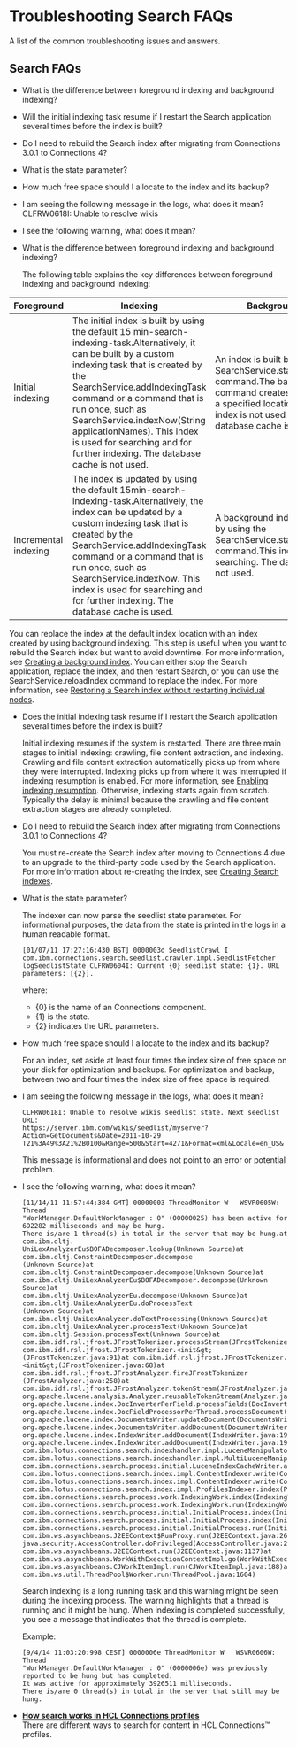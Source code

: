 # Troubleshooting Search FAQs 

A list of the common troubleshooting issues and answers.

## Search FAQs 

-   What is the difference between foreground indexing and background indexing?
-   Will the initial indexing task resume if I restart the Search application several times before the index is built?
-   Do I need to rebuild the Search index after migrating from Connections 3.0.1 to Connections 4?
-   What is the state parameter?
-   How much free space should I allocate to the index and its backup?
-   I am seeing the following message in the logs, what does it mean? CLFRW0618I: Unable to resolve wikis
-   I see the following warning, what does it mean?

-   What is the difference between foreground indexing and background indexing?

    The following table explains the key differences between foreground indexing and background indexing:


| Foreground  | Indexing  | Background indexing   |
|---|---|---|
|Initial indexing|The initial index is built by using the default 15 min-search-indexing-task.Alternatively, it can be built by a custom indexing task that is created by the SearchService.addIndexingTask command or a command that is run once, such as SearchService.indexNow\(String applicationNames\). This index is used for searching and for further indexing. The database cache is not used.|An index is built by using the SearchService.startBackgroundIndex command.The background indexing command creates a one-off index in a specified location on disk.  This index is not used for searching. The database cache is not used.|
|Incremental indexing|The index is updated by using the default 15min-search-indexing-task.Alternatively, the index can be updated by a custom indexing task that is created by the SearchService.addIndexingTask command or a command that is run once, such as SearchService.indexNow.  This index is used for searching and for further indexing. The database cache is used.|A background index can be updated by using the SearchService.startBackgroundIndex command.This index is not used for searching. The database cache is not used.| 

You can replace the index at the default index location with an index created by using background indexing. This step is useful when you want to rebuild the Search index but want to avoid downtime. For more information, see [Creating a background index](../admin/t_admin_search_create_standalone_index.md). You can either stop the Search application, replace the index, and then restart Search, or you can use the SearchService.reloadIndex command to replace the index. For more information, see [Restoring a Search index without restarting individual nodes](../admin/t_admin_search_restore_index_wo_restarting.md).

-   Does the initial indexing task resume if I restart the Search application several times before the index is built?

    Initial indexing resumes if the system is restarted. There are three main stages to initial indexing: crawling, file content extraction, and indexing. Crawling and file content extraction automatically picks up from where they were interrupted. Indexing picks up from where it was interrupted if indexing resumption is enabled. For more information, see [Enabling indexing resumption](../admin/t_admin_search_resume_crawls.md). Otherwise, indexing starts again from scratch. Typically the delay is minimal because the crawling and file content extraction stages are already completed.

-   Do I need to rebuild the Search index after migrating from Connections 3.0.1 to Connections 4?

    You must re-create the Search index after moving to Connections 4 due to an upgrade to the third-party code used by the Search application. For more information about re-creating the index, see [Creating Search indexes](../admin/c_admin_search_create_indexes.md).

-   What is the state parameter?

    The indexer can now parse the seedlist state parameter. For informational purposes, the data from the state is printed in the logs in a human readable format.

    ```
    [01/07/11 17:27:16:430 BST] 0000003d SeedlistCrawl I 
    com.ibm.connections.search.seedlist.crawler.impl.SeedlistFetcher 
    logSeedlistState CLFRW0604I: Current {0} seedlist state: {1}. URL parameters: [{2}].
    ```

    where:

    -   \{0\} is the name of an Connections component.
    -   \{1\} is the state.
    -   \{2\} indicates the URL parameters.
-   How much free space should I allocate to the index and its backup?

    For an index, set aside at least four times the index size of free space on your disk for optimization and backups. For optimization and backup, between two and four times the index size of free space is required.

-   I am seeing the following message in the logs, what does it mean?

    ```
    CLFRW0618I: Unable to resolve wikis seedlist state. Next seedlist URL: 
    https://server.ibm.com/wikis/seedlist/myserver?Action=GetDocuments&Date=2011-10-29
    T21%3A49%3A21%2B0100&Range=500&Start=4271&Format=xml&Locale=en_US&
    ```

    This message is informational and does not point to an error or potential problem.

-   I see the following warning, what does it mean?

    ```
    [11/14/11 11:57:44:384 GMT] 00000003 ThreadMonitor W   WSVR0605W: Thread 
    "WorkManager.DefaultWorkManager : 0" (00000025) has been active for 692282 milliseconds and may be hung.  
    There is/are 1 thread(s) in total in the server that may be hung.at com.ibm.dltj.
    UniLexAnalyzerEu$BOFADecomposer.lookup(Unknown Source)at com.ibm.dltj.ConstraintDecomposer.decompose
    (Unknown Source)at com.ibm.dltj.ConstraintDecomposer.decompose(Unknown Source)at 
    com.ibm.dltj.UniLexAnalyzerEu$BOFADecomposer.decompose(Unknown Source)at 
    com.ibm.dltj.UniLexAnalyzerEu.decompose(Unknown Source)at com.ibm.dltj.UniLexAnalyzerEu.doProcessText
    (Unknown Source)at com.ibm.dltj.UniLexAnalyzer.doTextProcessing(Unknown Source)at 
    com.ibm.dltj.UniLexAnalyzer.processText(Unknown Source)at com.ibm.dltj.Session.processText(Unknown Source)at 
    com.ibm.idf.rsl.jfrost.JFrostTokenizer.processStream(JFrostTokenizer.java:116)at 
    com.ibm.idf.rsl.jfrost.JFrostTokenizer.<init&gt;(JFrostTokenizer.java:91)at com.ibm.idf.rsl.jfrost.JFrostTokenizer.
    <init&gt;(JFrostTokenizer.java:68)at com.ibm.idf.rsl.jfrost.JFrostAnalyzer.fireJFrostTokenizer
    (JFrostAnalyzer.java:258)at com.ibm.idf.rsl.jfrost.JFrostAnalyzer.tokenStream(JFrostAnalyzer.java:131)at 
    org.apache.lucene.analysis.Analyzer.reusableTokenStream(Analyzer.java:52)at 
    org.apache.lucene.index.DocInverterPerField.processFields(DocInverterPerField.java:64)at 
    org.apache.lucene.index.DocFieldProcessorPerThread.processDocument(DocFieldProcessorPerThread.java:246)at 
    org.apache.lucene.index.DocumentsWriter.updateDocument(DocumentsWriter.java:826)at 
    org.apache.lucene.index.DocumentsWriter.addDocument(DocumentsWriter.java:802)at 
    org.apache.lucene.index.IndexWriter.addDocument(IndexWriter.java:1998)at 
    org.apache.lucene.index.IndexWriter.addDocument(IndexWriter.java:1972)at 
    com.ibm.lotus.connections.search.indexhandler.impl.LuceneManipulator.addDocument(LuceneManipulator.java:117)at 
    com.ibm.lotus.connections.search.indexhandler.impl.MultiLuceneManipulator.addDocument(MultiLuceneManipulator.java:88)at 
    com.ibm.connections.search.process.initial.LuceneIndexCacheWriter.addFacetedDocument(LuceneIndexCacheWriter.java:139)at 
    com.ibm.lotus.connections.search.index.impl.ContentIndexer.write(ContentIndexer.java:274)at 
    com.ibm.lotus.connections.search.index.impl.ContentIndexer.write(ContentIndexer.java:248)at 
    com.ibm.lotus.connections.search.index.impl.ProfilesIndexer.index(ProfilesIndexer.java:305)at 
    com.ibm.connections.search.process.work.IndexingWork.index(IndexingWork.java:269)at 
    com.ibm.connections.search.process.work.IndexingWork.run(IndexingWork.java:176)at 
    com.ibm.connections.search.process.initial.InitialProcess.index(InitialProcess.java:395)at 
    com.ibm.connections.search.process.initial.InitialProcess.index(InitialProcess.java:342)at 
    com.ibm.connections.search.process.initial.InitialProcess.run(InitialProcess.java:262)at 
    com.ibm.ws.asynchbeans.J2EEContext$RunProxy.run(J2EEContext.java:264)at 
    java.security.AccessController.doPrivileged(AccessController.java:202)at 
    com.ibm.ws.asynchbeans.J2EEContext.run(J2EEContext.java:1137)at 
    com.ibm.ws.asynchbeans.WorkWithExecutionContextImpl.go(WorkWithExecutionContextImpl.java:199)at 
    com.ibm.ws.asynchbeans.CJWorkItemImpl.run(CJWorkItemImpl.java:188)at 
    com.ibm.ws.util.ThreadPool$Worker.run(ThreadPool.java:1604)
    ```

    Search indexing is a long running task and this warning might be seen during the indexing process. The warning highlights that a thread is running and it might be hung. When indexing is completed successfully, you see a message that indicates that the thread is complete.

    Example:

    ```
    [9/4/14 11:03:20:998 CEST] 0000006e ThreadMonitor W   WSVR0606W: Thread 
    "WorkManager.DefaultWorkManager : 0" (0000006e) was previously reported to be hung but has completed.  
    It was active for approximately 3926511 milliseconds.  
    There is/are 0 thread(s) in total in the server that still may be hung.
    ```


-   **[How search works in HCL Connections profiles](../troubleshoot/r_search_profiles.md)**  
There are different ways to search for content in HCL Connections™ profiles.



